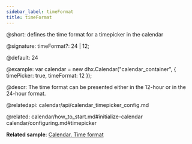 ```yaml
---
sidebar_label: timeFormat
title: timeFormat
---          
```


@short: defines the time format for a timepicker in the calendar

@signature: timeFormat?: 24 | 12; 

@default: 24



@example:
var calendar = new dhx.Calendar("calendar_container", {
    timePicker: true,
    timeFormat: 12
});



@descr: 
The time format can be presented either in the 12-hour or in the 24-hour format.


@relatedapi:
calendar/api/calendar_timepicker_config.md

@related: calendar/how_to_start.md#initialize-calendar
calendar/configuring.md#timepicker

**Related sample**: [Calendar. Time format](https://snippet.dhtmlx.com/9xi24if2)